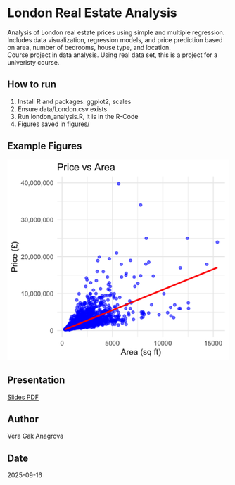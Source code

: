 # London Real Estate Analysis

Analysis of London real estate prices using simple and multiple regression.  
Includes data visualization, regression models, and price prediction based on area, number of bedrooms, house type, and location.  
Course project in data analysis. Using real data set, this is a project for a univeristy course.

## How to run
1. Install R and packages: ggplot2, scales
2. Ensure data/London.csv exists
3. Run london_analysis.R, it is in the R-Code 
4. Figures saved in figures/

## Example Figures
![Price vs Area](figures/Price_vs_Area.png)

## Presentation
[Slides PDF](docs/Predicting_London_Housing_Prices.pdf)

## Author
Vera Gak Anagrova

## Date
2025-09-16
